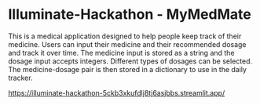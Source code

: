 # Illuminate-Hackathon - MyMedMate
This is a medical application designed to help people keep track of their medicine. Users can input their medicine and their recommended dosage and track it over time.
The medicine input is stored as a string and the dosage input accepts integers.
Different types of dosages can be selected.
The medicine-dosage pair is then stored in a dictionary to use in the daily tracker.

https://illuminate-hackathon-5ckb3xkufdlj8tj6asjbbs.streamlit.app/
